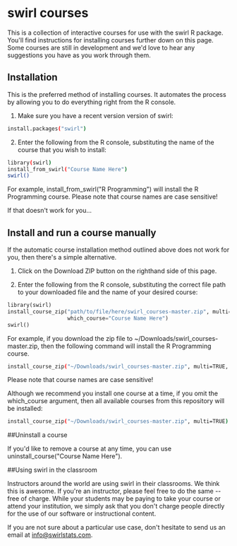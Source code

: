 # swirl courses

This is a collection of interactive courses for use with the swirl R package. You'll find instructions for installing courses further down on this page. Some courses are still in development and we'd love to hear any suggestions you have as you work through them.

## Installation

This is the preferred method of installing courses. It automates the process by allowing you to do everything right from the R console.

1. Make sure you have a recent version version of swirl:

```bash
install.packages("swirl")
```
2. Enter the following from the R console, substituting the name of the course that you wish to install:
```bash
library(swirl)
install_from_swirl("Course Name Here")
swirl()
```
For example, install_from_swirl("R Programming") will install the R Programming course. Please note that course names are case sensitive!

If that doesn't work for you...

## Install and run a course manually

If the automatic course installation method outlined above does not work for you, then there's a simple alternative.

1. Click on the Download ZIP button on the righthand side of this page.

2. Enter the following from the R console, substituting the correct file path to your downloaded file and the name of your desired course:

```python
library(swirl)
install_course_zip("path/to/file/here/swirl_courses-master.zip", multi=TRUE, 
                   which_course="Course Name Here")
swirl()
```
For example, if you download the zip file to ~/Downloads/swirl_courses-master.zip, then the following command will install the R Programming course.
```bash
install_course_zip("~/Downloads/swirl_courses-master.zip", multi=TRUE, which_course="R Programming")
```
Please note that course names are case sensitive!

Although we recommend you install one course at a time, if you omit the which_course argument, then all available courses from this repository will be installed:

```bash
install_course_zip("~/Downloads/swirl_courses-master.zip", multi=TRUE)
```

##Uninstall a course

If you'd like to remove a course at any time, you can use uninstall_course("Course Name Here").

##Using swirl in the classroom

Instructors around the world are using swirl in their classrooms. We think this is awesome. If you're an instructor, please feel free to do the same -- free of charge. While your students may be paying to take your course or attend your institution, we simply ask that you don't charge people directly for the use of our software or instructional content.

If you are not sure about a particular use case, don't hesitate to send us an email at [info@swirlstats.com](info@swirlstats.com).
